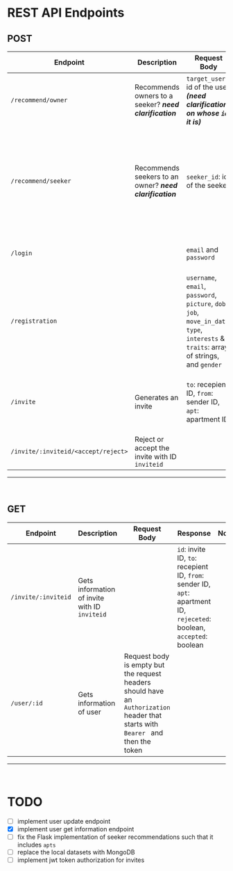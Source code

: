 # REST API Endpoints
## POST
| **Endpoint**                        | **Description**                                         | **Request Body**                                                                               | **Response**                                                                          | **Notes**                                                                                                                                                                                      |
|-------------------------------------|---------------------------------------------------------|------------------------------------------------------------------------------------------------|---------------------------------------------------------------------------------------|------------------------------------------------------------------------------------------------------------------------------------------------------------------------------------------------|
| `/recommend/owner`                  | Recommends owners to a seeker? _**need clarification**_ | `target_user`: id of the user _**(need clarification on whose `id` it is)**_                   | JSON array of `{ "common_interests": decimal, "id": integer, "similarity": decimal }` | Response is an array of owners, sorted by `similarity`, from highest to lowest.                                                                                                                |
| `/recommend/seeker`                 | Recommends seekers to an owner? _**need clarification**_ | `seeker_id`: id of the seeker                                                                  | JSON array of `{ "apts": [], "common_interests": decimal, "id": integer}`.            | Response is an array of seekers, sorted by `common_interests`, from highest to lowest. _**(need clarification on what `id` refers to. Is it the owner of the apartments or another seeker?)**_ |
| `/login`                            |                                                         | `email` and `password`                                                                         | `{ status: true/false, success: success/failure message }`                            |                                                                                                                                                                                                |
| `/registration`                     |                                                         | `username`, `email`, `password`, `picture`, `dob`, `job`, `move_in_date`, `type`, `interests` & `traits`: array of strings, and `gender` | `{ success: boolean, message: success/error message string }`                            |                                                                                                                                                                                                |
| `/invite`                           | Generates an invite                                     | `to`: recepient ID, `from`: sender ID, `apt`: apartment ID                                     | Same as in request body, but also includes `id`: the newly created invite's ID, `rejected`: boolean, `accepted`: boolean       |                                                                                                                                                                                                |
| `/invite/:inviteid/<accept/reject>` | Reject or accept the invite with ID `inviteid`          | | `success`: boolean, `message`

---
<br>

## GET
| **Endpoint**        | **Description**                               | **Request Body** | **Response**                                                                                                            | **Notes** |
|---------------------|-----------------------------------------------|------------------|-------------------------------------------------------------------------------------------------------------------------|-----------|
| `/invite/:inviteid` | Gets information of invite with ID `inviteid` |                  | `id`: invite ID, `to`: recepient ID, `from`: sender ID, `apt`: apartment ID, `rejeceted`: boolean, `accepted`: boolean |
| `/user/:id` | Gets information of user |  Request body is empty but the request headers should have an `Authorization` header that starts with `Bearer ` and then the token                 |  |

---
<br>

# TODO
- [ ] implement user update endpoint
- [x] implement user get information endpoint
- [ ] fix the Flask implementation of seeker recommendations such that it includes `apts`
- [ ] replace the local datasets with MongoDB 
- [ ] implement jwt token authorization for invites